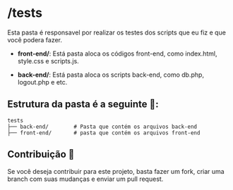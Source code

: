 # /tests 

Esta pasta é responsavel por realizar os testes dos scripts que eu fiz e que você podera fazer.



- **front-end/**: Está pasta aloca os códigos front-end, como index.html, style.css e scripts.js.

- **back-end/**: Está pasta aloca os scripts back-end, como db.php, logout.php e etc.

## Estrutura da pasta é a seguinte 📁:
```tests
tests
├── back-end/        # Pasta que contém os arquivos back-end
├── front-end/       # pasta que contém os arquivos front-end
```
## Contribuição 🤝

Se você deseja contribuir para este projeto, basta fazer um fork, criar uma branch com suas mudanças e enviar um pull request.
